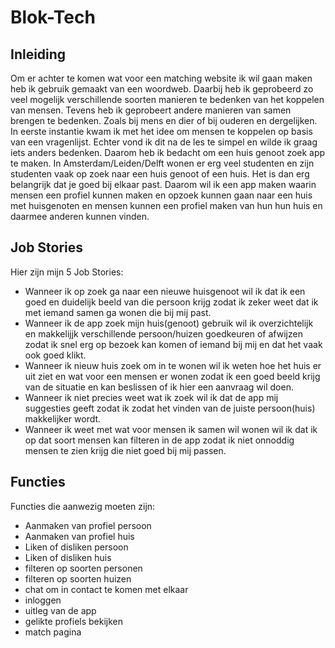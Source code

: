# Blok-Tech

## Inleiding
Om er achter te komen wat voor een matching website ik wil gaan maken heb ik gebruik gemaakt van een woordweb. Daarbij heb ik geprobeerd zo veel mogelijk verschillende soorten manieren te bedenken van het koppelen van mensen. Tevens heb ik geprobeert andere manieren van samen brengen te bedenken. Zoals bij mens en dier of bij ouderen en dergelijken. In eerste instantie kwam ik met het idee om mensen te koppelen op basis van een vragenlijst. Echter vond ik dit na de les te simpel en wilde ik graag iets anders bedenken. Daarom heb ik bedacht om een huis genoot zoek app te maken. In Amsterdam/Leiden/Delft wonen er erg veel studenten en zijn studenten vaak op zoek naar een huis genoot of een huis. Het is dan erg belangrijk dat je goed bij elkaar past. Daarom wil ik een app maken waarin mensen een profiel kunnen maken en opzoek kunnen gaan naar een huis met huisgenoten en mensen kunnen een profiel maken van hun hun huis en daarmee anderen kunnen vinden. 

## Job Stories
Hier zijn mijn 5 Job Stories:
* Wanneer ik op zoek ga naar een nieuwe huisgenoot wil ik dat ik een goed en duidelijk beeld van die persoon krijg zodat ik zeker weet dat ik met iemand samen ga wonen die bij mij past.
* Wanneer ik de app zoek mijn huis(genoot) gebruik wil ik overzichtelijk en makkelijjk verschillende persoon/huizen goedkeuren of afwijzen zodat ik snel erg op bezoek kan komen of iemand bij mij en dat het vaak ook goed klikt.
* Wanneer ik nieuw huis zoek om in te wonen wil ik weten hoe het huis er uit ziet en wat voor een mensen er wonen zodat ik een goed beeld krijg van de situatie en kan beslissen of ik hier een aanvraag wil doen.
* Wanneer ik niet precies weet wat ik zoek wil ik dat de app mij suggesties geeft zodat ik zodat het vinden van de juiste persoon(huis) makkelijker wordt. 
* Wanneer ik weet met wat voor mensen ik samen wil wonen wil ik dat ik op dat soort mensen kan filteren in de app zodat ik niet onnoddig mensen te zien krijg die niet goed bij mij passen. 

## Functies
Functies die aanwezig moeten zijn:
* Aanmaken van profiel persoon
* Aanmaken van profiel huis
* Liken of disliken persoon
* Liken of disliken huis 
* filteren op soorten personen
* filteren op soorten huizen 
* chat om in contact te komen met elkaar 
* inloggen 
* uitleg van de app 
* gelikte profiels bekijken 
* match pagina 
